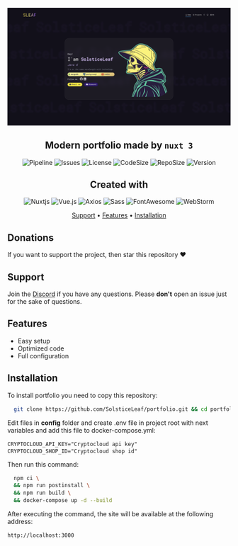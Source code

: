 <center>

![Icon](https://github.com/SolsticeLeaf/portfolio/blob/master/.github/images/home.png?raw=true)

</center>

<h2 align="center">Modern portfolio made by <code>nuxt 3</code></h2>

<center>

![Pipeline](https://img.shields.io/gitlab/pipeline-status/sleaf%2Fportfolio?gitlab_url=https%3A%2F%2Fgit.sleaf.dev%2F&branch=master&style=for-the-badge)
![Issues](https://img.shields.io/github/issues/SolsticeLeaf/portfolio?style=for-the-badge)
![License](https://img.shields.io/github/license/SolsticeLeaf/portfolio?style=for-the-badge)
![CodeSize](https://img.shields.io/github/languages/code-size/SolsticeLeaf/portfolio?style=for-the-badge)
![RepoSize](https://img.shields.io/github/repo-size/SolsticeLeaf/portfolio?style=for-the-badge)
![Version](https://img.shields.io/github/package-json/v/SolsticeLeaf/portfolio/master?style=for-the-badge)

</center>


<h2 align="center">
  Created with
</h2>

<center>

![Nuxtjs](https://img.shields.io/badge/Nuxt.js-3-00DC82?style=for-the-badge&logo=nuxtdotjs&logoColor=white)
![Vue.js](https://img.shields.io/badge/Vue.js-35495E?style=for-the-badge&logo=vuedotjs&logoColor=4FC08D)
![Axios](https://img.shields.io/badge/axios.js-854195?style=for-the-badge&logo=axios&logoColor=5A29E4)
![Sass](https://img.shields.io/badge/Sass-CC6699?style=for-the-badge&logo=Sass&logoColor=white)
![FontAwesome](https://img.shields.io/badge/fontawesome-339AF0?style=for-the-badge&logo=fontawesome&logoColor=white)
![WebStorm](https://img.shields.io/badge/webstorm-143?style=for-the-badge&logo=webstorm&logoColor=white&color=black)

</center>

<p align="center">
<a href="#support">Support</a> •
<a href="#features">Features</a> •
<a href="#installation">Installation</a>
</p>

## Donations
If you want to support the project, then
star this repository ♥

## Support
Join the [Discord](https://discord.gg/ec7y5NY82b) if you have any questions.
Please **don't** open an issue just for the sake of questions.

## Features
- Easy setup
- Optimized code
- Full configuration

## Installation
To install portfolio you need to copy this repository:
```bash
  git clone https://github.com/SolsticeLeaf/portfolio.git && cd portfolio
```
Edit files in **config** folder and create .env file in project root with next variables and add this file to docker-compose.yml:
```dotenv
CRYPTOCLOUD_API_KEY="Cryptocloud api key"
CRYPTOCLOUD_SHOP_ID="Cryptocloud shop id"
```
Then run this command:
```bash
  npm ci \
  && npm run postinstall \
  && npm run build \
  && docker-compose up -d --build
```
After executing the command, the site will be available at the following address:
```
http://localhost:3000
```

